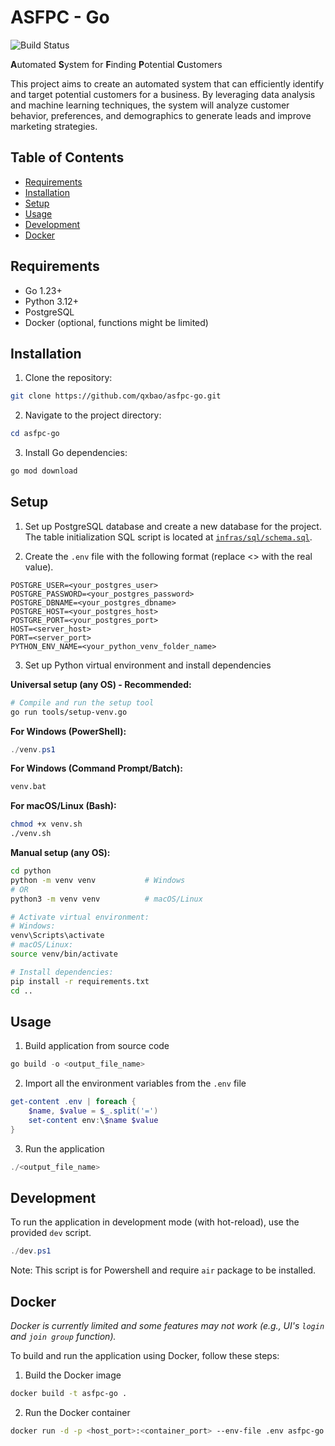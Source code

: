 # ASFPC - Go

![Build Status](https://github.com/qxbao/asfpc-go/actions/workflows/go.yml/badge.svg)


**A**utomated **S**ystem for **F**inding **P**otential **C**ustomers

This project aims to create an automated system that can efficiently identify and target potential customers for a business. By leveraging data analysis and machine learning techniques, the system will analyze customer behavior, preferences, and demographics to generate leads and improve marketing strategies.

## Table of Contents
- [Requirements](#requirements)
- [Installation](#installation)
- [Setup](#setup)
- [Usage](#usage)
- [Development](#development)
- [Docker](#docker)

## Requirements
- Go 1.23+
- Python 3.12+
- PostgreSQL
- Docker (optional, functions might be limited)

## Installation

1. Clone the repository:
```bash
git clone https://github.com/qxbao/asfpc-go.git
```
2. Navigate to the project directory:
```powershell
cd asfpc-go
```
3. Install Go dependencies:
```bash
go mod download
```

## Setup
1. Set up PostgreSQL database and create a new database for the project. The table initialization SQL script is located at [`infras/sql/schema.sql`](infras/sql/schema.sql).

2. Create the `.env` file with the following format (replace <> with the real value).

```env
POSTGRE_USER=<your_postgres_user>
POSTGRE_PASSWORD=<your_postgres_password>
POSTGRE_DBNAME=<your_postgres_dbname>
POSTGRE_HOST=<your_postgres_host>
POSTGRE_PORT=<your_postgres_port>
HOST=<server_host>
PORT=<server_port>
PYTHON_ENV_NAME=<your_python_venv_folder_name>
```

3. Set up Python virtual environment and install dependencies

**Universal setup (any OS) - Recommended:**
```bash
# Compile and run the setup tool
go run tools/setup-venv.go
```

**For Windows (PowerShell):**
```powershell
./venv.ps1
```

**For Windows (Command Prompt/Batch):**
```cmd
venv.bat
```

**For macOS/Linux (Bash):**
```bash
chmod +x venv.sh
./venv.sh
```

**Manual setup (any OS):**
```bash
cd python
python -m venv venv           # Windows
# OR
python3 -m venv venv          # macOS/Linux

# Activate virtual environment:
# Windows:
venv\Scripts\activate
# macOS/Linux:
source venv/bin/activate

# Install dependencies:
pip install -r requirements.txt
cd ..
```

## Usage

1. Build application from source code
```powershell
go build -o <output_file_name>
```

2. Import all the environment variables from the `.env` file
```powershell
get-content .env | foreach {
    $name, $value = $_.split('=')
    set-content env:\$name $value
}
```

3. Run the application
```powershell
./<output_file_name>
```

## Development
To run the application in development mode (with hot-reload), use the provided `dev` script.
```powershell
./dev.ps1
```
Note: This script is for Powershell and require `air` package to be installed.

## Docker
*Docker is currently limited and some features may not work (e.g., UI's `login` and `join group` function).*

To build and run the application using Docker, follow these steps:
1. Build the Docker image
```bash
docker build -t asfpc-go .
```

2. Run the Docker container
```bash
docker run -d -p <host_port>:<container_port> --env-file .env asfpc-go
```